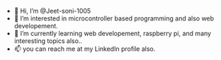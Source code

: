 - 👋 Hi, I’m @Jeet-soni-1005
- 👀 I’m interested in microcontroller based programming and also web developement.
- 🌱 I’m currently learning web developement, raspberry pi, and many interesting topics also..
- 📫 you can reach me at my LinkedIn profile also.

<!---
Jeet-soni-1005/Jeet-soni-1005 is a ✨ special ✨ repository because its `README.md` (this file) appears on your GitHub profile.
You can click the Preview link to take a look at your changes.
--->
